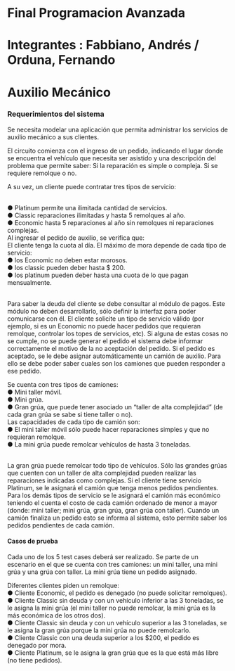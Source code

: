 # Final Programacion Avanzada
# Integrantes : Fabbiano, Andrés / Orduna, Fernando
<h1>Auxilio Mecánico</h1>
<h3>Requerimientos del sistema</h3>
<p>Se necesita modelar una aplicación que permita administrar los servicios de auxilio 
mecánico a sus clientes.</p>
<p>El circuito comienza con el ingreso de un pedido, indicando el lugar donde se encuentra el 
vehículo que necesita ser asistido y una descripción del problema que permite saber:
Si la reparación es simple o compleja. Si se requiere remolque o no.</p>
<p>A su vez, un cliente puede contratar tres tipos de servicio:</p>
  <br>
●   Platinum permite una ilimitada cantidad de servicios.
  <br>
●   Classic reparaciones ilimitadas y hasta 5 remolques al año.
  <br>
●   Economic hasta 5 reparaciones al año sin remolques ni reparaciones complejas.
  <br>
Al ingresar el pedido de auxilio, se verifica que:
  <br>
El cliente tenga la cuota al día. El máximo de mora depende de cada tipo de servicio: 
  <br>
●   los Economic no deben estar morosos.
  <br>
●   los classic pueden deber hasta $ 200.
  <br>
●   los platinum pueden deber hasta una cuota de lo que pagan mensualmente. 
  <br>
  <br>
<p>Para saber la deuda del cliente se debe consultar al módulo de pagos. Este módulo no 
deben desarrollarlo, sólo definir la interfaz para poder comunicarse con  él.
El cliente solicite un tipo de servicio válido (por ejemplo, si es un Economic no puede hacer 
pedidos que requieran remolque, controlar los topes de servicios, etc).
Si alguna de estas cosas no se cumple, no se puede generar el pedido el sistema debe 
informar correctamente el motivo de la no aceptación del pedido.
Si el pedido es aceptado, se le debe asignar automáticamente un camión de auxilio. Para 
ello se debe poder saber cuales son los camiones que pueden responder a ese pedido.</p>
Se cuenta con tres tipos de camiones: 
  <br>
●   Mini taller móvil.
  <br>
●   Mini grúa.
  <br>
●   Gran grúa, que puede tener asociado un “taller de alta complejidad” (de cada gran 
grúa se sabe si tiene taller o no).
  <br>
Las capacidades de cada tipo de camión son:
  <br>
  ●   El mini taller móvil sólo puede hacer reparaciones simples y que no requieran 
remolque. 
  <br>
●   La mini grúa puede remolcar vehículos de hasta 3 toneladas. 
  <br>
  <br>
<p>La gran grúa puede remolcar todo tipo de vehículos. Sólo las grandes grúas que cuenten 
con un taller de alta complejidad pueden realizar las reparaciones indicadas como 
complejas.
Si el cliente tiene servicio Platinum, se le asignará el camión que tenga menos pedidos 
pendientes. Para los demás tipos de servicio se le asignará el camión más económico 
teniendo el cuenta el costo de cada camión ordenado de menor a mayor (donde: mini taller; 
mini grúa, gran grúa, gran grúa con taller).
Cuando un camión finaliza un pedido esto se informa al sistema, esto permite saber los 
pedidos pendientes de cada camión.</p>
<h4>Casos de prueba</h4>
<p>Cada uno de los 5 test cases deberá ser realizado.
Se parte de un escenario en el que se cuenta con tres camiones: un mini taller, una mini 
grúa y una grúa con taller. La mini grúa tiene un pedido asignado.</p>
Diferentes clientes piden un remolque:
  <br>
●   Cliente Economic, el pedido es denegado (no puede solicitar remolques).
  <br>
● Cliente Classic sin deuda y con un vehículo inferior a las 3 toneladas, se le asigna la 
mini grúa (el mini taller no puede remolcar, la mini grúa es la más económica de los 
otros dos).
  <br>
●   Cliente Classic sin deuda y con un vehículo superior a las 3 toneladas, se le asigna 
la gran grúa porque la mini grúa no puede remolcarlo.
  <br>
●   Cliente Classic con una deuda superior a los $200, el pedido es denegado por mora. 
  <br>
●   Cliente Platinum, se le asigna la gran grúa que es la que está más libre (no tiene 
pedidos).
